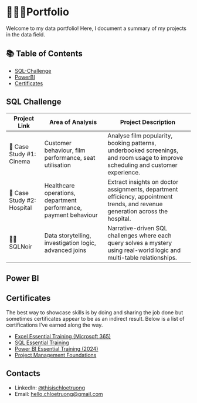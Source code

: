 # 👩🏻‍💻Portfolio
Welcome to my data portfolio! Here, I document a summary of my projects in the data field.
## 📚 Table of Contents
- [SQL-Challenge](https://github.com/thisisChloe/SQL-Challenge)
- [PowerBI](#PowerBI)
- [Certificates](#Certificates)
## SQL Challenge
|Project Link|Area of Analysis|Project Description|
|------------|----------------|-------------------|
|🎥 Case Study #1: Cinema	| Customer behaviour, film performance, seat utilisation| Analyse film popularity, booking patterns, underbooked screenings, and room usage to improve scheduling and customer experience.|
|🏥 Case Study #2: Hospital	| Healthcare operations, department performance, payment behaviour| Extract insights on doctor assignments, department efficiency, appointment trends, and revenue generation across the hospital.|
|🕵️‍♀️ SQLNoir	| Data storytelling, investigation logic, advanced joins| Narrative-driven SQL challenges where each query solves a mystery using real-world logic and multi-table relationships.|


## Power BI

## Certificates

The best way to showcase skills is by doing and sharing the job done but sometimes certificates appear to be as an indirect result. Below is a list of certifications I’ve earned along the way.

- [Excel Essential Training (Microsoft 365)](https://github.com/user-attachments/files/21035217/CertificateOfCompletion_Excel.Essential.Training.Microsoft.365.pdf)
- [SQL Essential Training](https://github.com/user-attachments/files/21035122/CertificateOfCompletion_SQL.Essential.Training.pdf)
- [Power BI Essential Training (2024)](https://github.com/user-attachments/files/21035186/CertificateOfCompletion_Power.BI.Essential.Training.2024.pdf)
- [Project Management Foundations](https://github.com/user-attachments/files/21035216/CertificateOfCompletion_Project.Management.Foundations.pdf)

## Contacts

- LinkedIn: [@thisischloetruong](https://www.linkedin.com/in/thisischloetruong/)
- Email: hello.chloetruong@gmail.com

